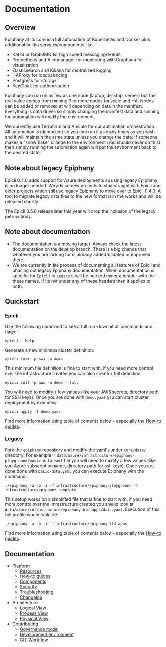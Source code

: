# Documentation

## Overview

Epiphany at its core is a full automation of Kubernetes and Docker plus additional builtin services/components like:

- Kafka or RabbitMQ for high speed messaging/events
- Prometheus and Alertmanager for monitoring with Graphana for visualization
- Elasticsearch and Kibana for centralized logging
- HAProxy for loadbalancing
- Postgress for storage
- KeyCloak for authentication

Epiphany can run on as few as one node (laptop, desktop, server) but the real value comes from running 3 or more nodes for scale and HA. Nodes can be added or removed at will depending on data in the manifest. Everything is data driven so simply changing the manifest data and running the automation will modify the environment.

We currently use Terraform and Ansible for our automation orchestration. All automation is idempotent so you can run it as many times as you wish and it will maintain the same state unless you change the data. If someone makes a "snow flake" change to the environment (you should never do this) then simply running the automation again will put the environment back to the desired state.

## Note about legacy Epiphany

Epicli 0.4.0 adds support for Azure deployments so using legacy Epiphany is no longer needed. We advice new projects to start straight with Epicli and older projects which still use legacy Epiphany to move over to Epicli 0.4.0. A tool to migrate legacy data files to the new format is in the works and will be released shortly.

The Epicli 0.5.0 release later this year will drop the inclusion of the legacy path entirely.

## Note about documentation

- The documentation is a moving target. Always check the latest documentation on the develop branch. There is a big chance that whatever you are looking for is already added/updated or improved there.
- We are currently in the process of documenting all features of Epicli and phasing out legacy Epiphany documentation. When documentation is specific for `Epicli` or `Legacy` it will be marked under a header with the these names. If its not under any of these headers then it applies to both.

## Quickstart

### Epicli

Use the following command to see a full run-down of all commands and flags:

```shell
epicli --help
```

Generate a new minimum cluster definition:

```shell
epicli init -p aws -n demo
```

This minimum file definition is fine to start with, if you need more control over the infrastructure created you can also create a full definition:

```shell
epicli init -p aws -n demo --full
```

You will need to modify a few values (like your AWS secrets, directory path for SSH keys). Once you are done with `demo.yaml` you can start cluster deployment by executing:

```shell
epicli apply -f demo.yaml
```

Find more information using table of contents below - especially the [How-to guides](docs/home/HOWTO.md).

### Legacy

Fork the `epiphany` repository and modify the yaml's under `core/data/` directory. For example in `data/azure/infrastructure/epiphany-playground/basic-data.yaml` file you will need to modify a few values (like you Azure subscription name, directory path for ssh keys). Once you are done done with `basic-data.yaml` you can execute Epiphany with the command:

```shell
./epiphany -a -b -i -f infrastructure/epiphany-playground -t infrastructure/epiphany-template
```

This setup works on a simplified file that is fine to start with, if you need more control over the infrastructure created you should look at `data/azure/infrastructure/epiphany-bld-apps/data.yaml`.
Execution of this full profile would look like:

```shell
./epiphany -a -b -i -f infrastructure/epiphany-bld-apps
```

Find more information using table of contents below - especially the [How-to guides](docs/home/HOWTO.md).

## Documentation

<!-- TOC -->

- Platform
  - [Resources](docs/home/RESOURCES.md)
  - [How-to guides](docs/home/HOWTO.md)
  - [Components](docs/home/COMPONENTS.md)
  - [Security](docs/home/SECURITY.md)
  - [Troubleshooting](docs/home/TROUBLESHOOTING.md)  
  - [Changelog](CHANGELOG.md)  
- Architecture
  - [Logical View](docs/architecture/logical-view.md)
  - [Process View](docs/architecture/process-view.md)
  - [Physical View](docs/architecture/physical-view.md)
- Contributing
  - [Governance model](docs/home/GOVERNANCE.md)
  - [Development environment](docs/home/DEVELOPMENT.md)
  - [GIT Workflow](docs/home/GITWORKFLOW.md)
  
<!-- TOC -->
